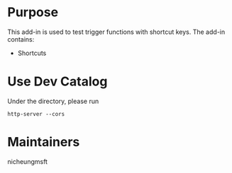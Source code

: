 # Purpose
This add-in is used to test trigger functions with shortcut keys. The add-in contains:
- Shortcuts

# Use Dev Catalog
Under the directory, please run
```console
http-server --cors
```

# Maintainers
nicheungmsft